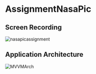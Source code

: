 # AssignmentNasaPic

## Screen Recording
![nasapicassignment](https://user-images.githubusercontent.com/4836122/170834353-205b9ed0-e020-4231-9e98-ea2793dba7ac.gif)


## Application Architecture
![MVVMArch](https://user-images.githubusercontent.com/4836122/168440734-b6661224-f7cd-437b-b16c-0fb91e238359.jpg)
